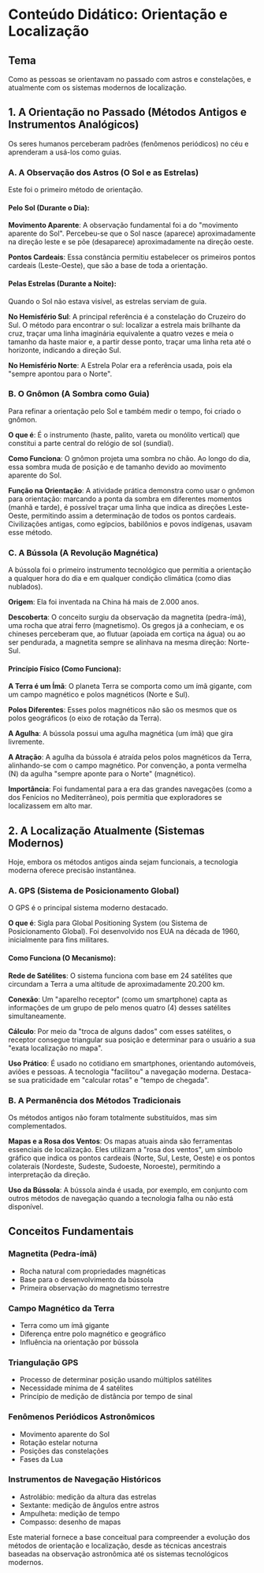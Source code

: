 # Conteúdo Didático: Orientação e Localização

## Tema
Como as pessoas se orientavam no passado com astros e constelações, e atualmente com os sistemas modernos de localização.

## 1. A Orientação no Passado (Métodos Antigos e Instrumentos Analógicos)

Os seres humanos perceberam padrões (fenômenos periódicos) no céu e aprenderam a usá-los como guias.

### A. A Observação dos Astros (O Sol e as Estrelas)

Este foi o primeiro método de orientação.

#### Pelo Sol (Durante o Dia):

**Movimento Aparente**: A observação fundamental foi a do "movimento aparente do Sol". Percebeu-se que o Sol nasce (aparece) aproximadamente na direção leste e se põe (desaparece) aproximadamente na direção oeste.

**Pontos Cardeais**: Essa constância permitiu estabelecer os primeiros pontos cardeais (Leste-Oeste), que são a base de toda a orientação.

#### Pelas Estrelas (Durante a Noite):

Quando o Sol não estava visível, as estrelas serviam de guia.

**No Hemisfério Sul**: A principal referência é a constelação do Cruzeiro do Sul. O método para encontrar o sul: localizar a estrela mais brilhante da cruz, traçar uma linha imaginária equivalente a quatro vezes e meia o tamanho da haste maior e, a partir desse ponto, traçar uma linha reta até o horizonte, indicando a direção Sul.

**No Hemisfério Norte**: A Estrela Polar era a referência usada, pois ela "sempre apontou para o Norte".

### B. O Gnômon (A Sombra como Guia)

Para refinar a orientação pelo Sol e também medir o tempo, foi criado o gnômon.

**O que é**: É o instrumento (haste, palito, vareta ou monólito vertical) que constitui a parte central do relógio de sol (sundial).

**Como Funciona**: O gnômon projeta uma sombra no chão. Ao longo do dia, essa sombra muda de posição e de tamanho devido ao movimento aparente do Sol.

**Função na Orientação**: A atividade prática demonstra como usar o gnômon para orientação: marcando a ponta da sombra em diferentes momentos (manhã e tarde), é possível traçar uma linha que indica as direções Leste-Oeste, permitindo assim a determinação de todos os pontos cardeais. Civilizações antigas, como egípcios, babilônios e povos indígenas, usavam esse método.

### C. A Bússola (A Revolução Magnética)

A bússola foi o primeiro instrumento tecnológico que permitia a orientação a qualquer hora do dia e em qualquer condição climática (como dias nublados).

**Origem**: Ela foi inventada na China há mais de 2.000 anos.

**Descoberta**: O conceito surgiu da observação da magnetita (pedra-ímã), uma rocha que atrai ferro (magnetismo). Os gregos já a conheciam, e os chineses perceberam que, ao flutuar (apoiada em cortiça na água) ou ao ser pendurada, a magnetita sempre se alinhava na mesma direção: Norte-Sul.

#### Princípio Físico (Como Funciona):

**A Terra é um Ímã**: O planeta Terra se comporta como um ímã gigante, com um campo magnético e polos magnéticos (Norte e Sul).

**Polos Diferentes**: Esses polos magnéticos não são os mesmos que os polos geográficos (o eixo de rotação da Terra).

**A Agulha**: A bússola possui uma agulha magnética (um ímã) que gira livremente.

**A Atração**: A agulha da bússola é atraída pelos polos magnéticos da Terra, alinhando-se com o campo magnético. Por convenção, a ponta vermelha (N) da agulha "sempre aponte para o Norte" (magnético).

**Importância**: Foi fundamental para a era das grandes navegações (como a dos Fenícios no Mediterrâneo), pois permitia que exploradores se localizassem em alto mar.

## 2. A Localização Atualmente (Sistemas Modernos)

Hoje, embora os métodos antigos ainda sejam funcionais, a tecnologia moderna oferece precisão instantânea.

### A. GPS (Sistema de Posicionamento Global)

O GPS é o principal sistema moderno destacado.

**O que é**: Sigla para Global Positioning System (ou Sistema de Posicionamento Global). Foi desenvolvido nos EUA na década de 1960, inicialmente para fins militares.

#### Como Funciona (O Mecanismo):

**Rede de Satélites**: O sistema funciona com base em 24 satélites que circundam a Terra a uma altitude de aproximadamente 20.200 km.

**Conexão**: Um "aparelho receptor" (como um smartphone) capta as informações de um grupo de pelo menos quatro (4) desses satélites simultaneamente.

**Cálculo**: Por meio da "troca de alguns dados" com esses satélites, o receptor consegue triangular sua posição e determinar para o usuário a sua "exata localização no mapa".

**Uso Prático**: É usado no cotidiano em smartphones, orientando automóveis, aviões e pessoas. A tecnologia "facilitou" a navegação moderna. Destaca-se sua praticidade em "calcular rotas" e "tempo de chegada".

### B. A Permanência dos Métodos Tradicionais

Os métodos antigos não foram totalmente substituídos, mas sim complementados.

**Mapas e a Rosa dos Ventos**: Os mapas atuais ainda são ferramentas essenciais de localização. Eles utilizam a "rosa dos ventos", um símbolo gráfico que indica os pontos cardeais (Norte, Sul, Leste, Oeste) e os pontos colaterais (Nordeste, Sudeste, Sudoeste, Noroeste), permitindo a interpretação da direção.

**Uso da Bússola**: A bússola ainda é usada, por exemplo, em conjunto com outros métodos de navegação quando a tecnologia falha ou não está disponível.

## Conceitos Fundamentais

### Magnetita (Pedra-ímã)
- Rocha natural com propriedades magnéticas
- Base para o desenvolvimento da bússola
- Primeira observação do magnetismo terrestre

### Campo Magnético da Terra
- Terra como um ímã gigante
- Diferença entre polo magnético e geográfico
- Influência na orientação por bússola

### Triangulação GPS
- Processo de determinar posição usando múltiplos satélites
- Necessidade mínima de 4 satélites
- Princípio de medição de distância por tempo de sinal

### Fenômenos Periódicos Astronômicos
- Movimento aparente do Sol
- Rotação estelar noturna
- Posições das constelações
- Fases da Lua

### Instrumentos de Navegação Históricos
- Astrolábio: medição da altura das estrelas
- Sextante: medição de ângulos entre astros
- Ampulheta: medição de tempo
- Compasso: desenho de mapas

Este material fornece a base conceitual para compreender a evolução dos métodos de orientação e localização, desde as técnicas ancestrais baseadas na observação astronômica até os sistemas tecnológicos modernos.